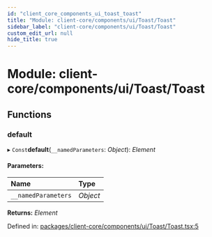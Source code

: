 ```yaml
---
id: "client_core_components_ui_toast_toast"
title: "Module: client-core/components/ui/Toast/Toast"
sidebar_label: "client-core/components/ui/Toast/Toast"
custom_edit_url: null
hide_title: true
---
```


# Module: client-core/components/ui/Toast/Toast

## Functions

### default

▸ `Const`**default**(`__namedParameters`: *Object*): *Element*

#### Parameters:

Name | Type |
:------ | :------ |
`__namedParameters` | *Object* |

**Returns:** *Element*

Defined in: [packages/client-core/components/ui/Toast/Toast.tsx:5](https://github.com/xr3ngine/xr3ngine/blob/9d253dc38/packages/client-core/components/ui/Toast/Toast.tsx#L5)

